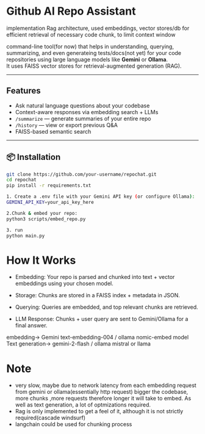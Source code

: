 # Github AI Repo Assistant
implementation Rag architecture, used embeddings, vector stores/db for efficient retrieval of necessary code chunk, to limit context window

command-line tool(for now) that helps in understanding, querying, summarizing, and even generateing tests/docs(not yet) for your code repositories using large language models like **Gemini** or **Ollama**.  
It uses FAISS vector stores for retrieval-augmented generation (RAG).

---

## Features

- Ask natural language questions about your codebase
- Context-aware responses via embedding search + LLMs
- `/summarize` — generate summaries of your entire repo
- `/history` — view or export previous Q&A
- FAISS-based semantic search

---

## 📦 Installation

```bash (python env recommended)
git clone https://github.com/your-username/repochat.git
cd repochat
pip install -r requirements.txt

1. Create a .env file with your Gemini API key (or configure Ollama):
GEMINI_API_KEY=your_api_key_here

2.Chunk & embed your repo:
python3 scripts/embed_repo.py

3. run
python main.py

```

# How It Works

- Embedding: Your repo is parsed and chunked into text + vector embeddings using your chosen model.

- Storage: Chunks are stored in a FAISS index + metadata in JSON.

- Querying: Queries are embedded, and top relevant chunks are retrieved.

- LLM Response: Chunks + user query are sent to Gemini/Ollama for a final answer.


embedding-> Gemini text-embedding-004 / ollama nomic-embed model
Text generation-> gemini-2-flash / ollama mistral or llama


# Note
- very slow, maybe due to network latency from each embedding request from gemini or ollama(essentially http request) bigger the codebase, more chunks ,more requests  therefore longer it will take to embed. As well as text generation, a lot of optmizations required.
- Rag is only implemented to get a feel of it, although it is not strictly required(cascade windsurf)
- langchain could be used for chunking process
